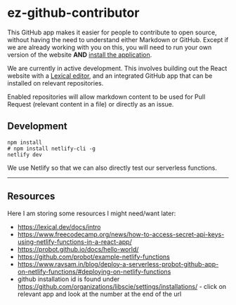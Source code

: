 # ez-github-contributor

This GitHub app makes it easier for people to contribute to open source, without having the need to understand either Markdown or GitHub. Except if we are already working with you on this, you will need to run your own version of the website **AND** [install the application](https://github.com/apps/easy-github-contributor).

We are currently in active development. This involves building out the React website with a [Lexical editor](https://lexical.dev/docs/intro), and an integrated GitHub app that can be installed on relevant repositories.

Enabled repositories will allow markdown content to be used for Pull Request (relevant content in a file) or directly as an issue.

## Development

```
npm install
# npm install netlify-cli -g
netlify dev
```

We use Netlify so that we can also directly test our serverless functions.

---

## Resources

Here I am storing some resources I might need/want later:

-   https://lexical.dev/docs/intro
-   https://www.freecodecamp.org/news/how-to-access-secret-api-keys-using-netlify-functions-in-a-react-app/
-   https://probot.github.io/docs/hello-world/
-   https://github.com/probot/example-netlify-functions
-   https://www.ravsam.in/blog/deploy-a-serverless-probot-github-app-on-netlify-functions/#deploying-on-netlify-functions
-   github installation id is found under https://github.com/organizations/libscie/settings/installations/ - click on relevant app and look at the number at the end of the url
